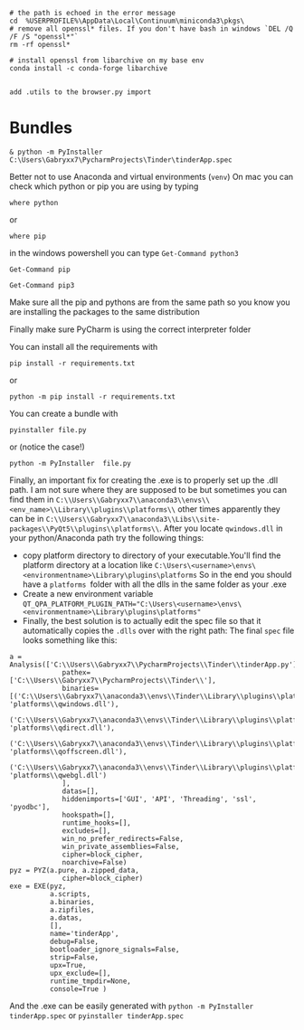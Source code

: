 ```{py}
# the path is echoed in the error message
cd  %USERPROFILE%\AppData\Local\Continuum\miniconda3\pkgs\
# remove all openssl* files. If you don't have bash in windows `DEL /Q /F /S "openssl*"`
rm -rf openssl*

# install openssl from libarchive on my base env
conda install -c conda-forge libarchive


add .utils to the browser.py import
```
# Bundles
`& python -m PyInstaller C:\Users\Gabryxx7\PycharmProjects\Tinder\tinderApp.spec`

Better not to use Anaconda and virtual environments (`venv`)
On mac you can check which python or pip you are using by typing

`where python`

or

`where pip`

in the windows powershell you can type
`Get-Command python3`

`Get-Command pip`

`Get-Command pip3`

Make sure all the pip and pythons are from the same path so you know you are
installing the packages to the same distribution

Finally make sure PyCharm is using the correct interpreter folder

You can install all the requirements with

`pip install -r requirements.txt`

or

`python -m pip install -r requirements.txt`

You can create a bundle with

`pyinstaller file.py`

or (notice the case!)

`python -m PyInstaller  file.py`


Finally, an important fix for creating the .exe is to properly set up the .dll path. I am not sure where they are supposed to be but sometimes you can find them
in `C:\\Users\\Gabryxx7\\anaconda3\\envs\\<env_name>\\Library\\plugins\\platforms\\` other times apparently they can be in
`C:\\Users\\Gabryxx7\\anaconda3\\Libs\\site-packages\\PyQt5\\plugins\\platforms\\`. After you locate `qwindows.dll` in your python/Anaconda path try the following things:


* copy platform directory to directory of your executable.You'll find the platform directory at a location like `C:\Users\<username>\envs\<environmentname>\Library\plugins\platforms`
So in the end you should have a `platforms `folder with all the dlls in the same folder as your .exe
* Create a new environment variable `QT_QPA_PLATFORM_PLUGIN_PATH="C:\Users\<username>\envs\<environmentname>\Library\plugins\platforms"`
* Finally, the best solution is to actually edit the spec file so that it automatically copies the `.dlls` over with the right path:
The final `spec` file looks something like this:
```
a = Analysis(['C:\\Users\\Gabryxx7\\PycharmProjects\\Tinder\\tinderApp.py'],
             pathex=['C:\\Users\\Gabryxx7\\PycharmProjects\\Tinder\\'],
             binaries=[('C:\\Users\\Gabryxx7\\anaconda3\\envs\\Tinder\\Library\\plugins\\platforms\\qwindows.dll', 'platforms\\qwindows.dll'),
             ('C:\\Users\\Gabryxx7\\anaconda3\\envs\\Tinder\\Library\\plugins\\platforms\\qdirect2d.dll', 'platforms\\qdirect.dll'),
             ('C:\\Users\\Gabryxx7\\anaconda3\\envs\\Tinder\\Library\\plugins\\platforms\\qoffscreen.dll', 'platforms\\qoffscreen.dll'),
             ('C:\\Users\\Gabryxx7\\anaconda3\\envs\\Tinder\\Library\\plugins\\platforms\\qwebgl.dll', 'platforms\\qwebgl.dll')
             ],
             datas=[],
             hiddenimports=['GUI', 'API', 'Threading', 'ssl', 'pyodbc'],
             hookspath=[],
             runtime_hooks=[],
             excludes=[],
             win_no_prefer_redirects=False,
             win_private_assemblies=False,
             cipher=block_cipher,
             noarchive=False)
pyz = PYZ(a.pure, a.zipped_data,
             cipher=block_cipher)
exe = EXE(pyz,
          a.scripts,
          a.binaries,
          a.zipfiles,
          a.datas,
          [],
          name='tinderApp',
          debug=False,
          bootloader_ignore_signals=False,
          strip=False,
          upx=True,
          upx_exclude=[],
          runtime_tmpdir=None,
          console=True )
```
And the .exe can be easily generated with
`python -m PyInstaller tinderApp.spec` or
`pyinstaller tinderApp.spec`